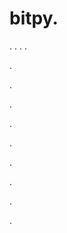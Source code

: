 # bitpy.
.
.
.
.












.






















































.
























.



























.

















































































.































































.































































































.















.






















































.
